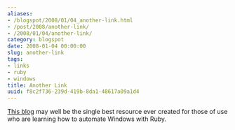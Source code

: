 ```yaml
---
aliases:
- /blogspot/2008/01/04_another-link.html
- /post/2008/another-link/
- /2008/01/04/another-link/
category: blogspot
date: 2008-01-04 00:00:00
slug: another-link
tags:
- links
- ruby
- windows
title: Another Link
uuid: f8c2f736-239d-419b-8da1-48617a09a1d4
---
```


<a href="http://rubyonwindows.blogspot.com/">This blog</a> may well be the single best resource ever created for those of use who are learning how to automate Windows with Ruby.